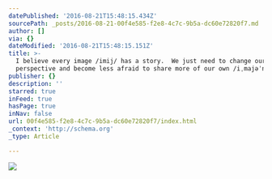 ```yaml
---
datePublished: '2016-08-21T15:48:15.434Z'
sourcePath: _posts/2016-08-21-00f4e585-f2e8-4c7c-9b5a-dc60e72820f7.md
author: []
via: {}
dateModified: '2016-08-21T15:48:15.151Z'
title: >-
  I believe every image /imij/ has a story.  We just need to change our
  perspective and become less afraid to share more of our own /iˌmajəˈnāSH(ə)n/.
publisher: {}
description: ''
starred: true
inFeed: true
hasPage: true
inNav: false
url: 00f4e585-f2e8-4c7c-9b5a-dc60e72820f7/index.html
_context: 'http://schema.org'
_type: Article

---
```

![](https://the-grid-user-content.s3-us-west-2.amazonaws.com/bca351ec-4c73-4cf5-8037-e97a7f27f9dd.jpg)